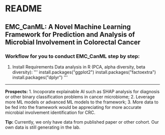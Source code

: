 # README

## EMC_CanML: A Novel Machine Learning Framework for Prediction and Analysis of Microbial Involvement in Colorectal Cancer

### Workflow for you to conduct EMC_CanML step by step:

1. Install Requirements
Data analysis in R (PCA, alpha diversity, beta diversity):
'''
install.packages("ggplot2")
install.packages("factoextra")
install.packages("dplyr")
'''

-------------------------------------

<b>Prospects:</b> 1. Incoporate explainable AI such as SHAP analysis for diagnosis or other binary classification problems in cancer microbiome; 2. Leverage more ML models or advanced ML models to the framework; 3. More data to be fed into the framework would be appreciating for more accurate microbial involvement identification for CRC.

<b>Tip:</b> Currently, we only have data from published paper or other cohort. Our own data is still generating in the lab.
